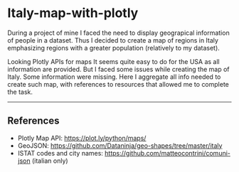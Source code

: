 # Italy-map-with-plotly
During a project of mine I faced the need to display geograpical information of people in a dataset. Thus I decided to create a map of regions in Italy emphasizing regions with a greater population (relatively to my dataset).

Looking Plotly APIs for maps It seems quite easy to do for the USA as all information are provided. But I faced some issues while creating the map of Italy. Some information were missing.
Here I aggregate all info needed to create such map, with references to resources that allowed me to complete the task.

---
## References
- Plotly Map API: https://plot.ly/python/maps/
- GeoJSON: https://github.com/Dataninja/geo-shapes/tree/master/italy
- ISTAT codes and city names: https://github.com/matteocontrini/comuni-json (italian only)